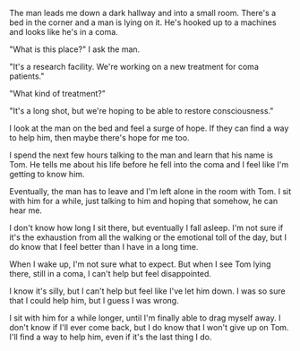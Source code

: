 The man leads me down a dark hallway and into a small room. There's a bed in the corner and a man is lying on it. He's hooked up to a machines and looks like he's in a coma.

"What is this place?" I ask the man.

"It's a research facility. We're working on a new treatment for coma patients."

"What kind of treatment?"

"It's a long shot, but we're hoping to be able to restore consciousness."

I look at the man on the bed and feel a surge of hope. If they can find a way to help him, then maybe there's hope for me too.

I spend the next few hours talking to the man and learn that his name is Tom. He tells me about his life before he fell into the coma and I feel like I'm getting to know him.

Eventually, the man has to leave and I'm left alone in the room with Tom. I sit with him for a while, just talking to him and hoping that somehow, he can hear me.

I don't know how long I sit there, but eventually I fall asleep. I'm not sure if it's the exhaustion from all the walking or the emotional toll of the day, but I do know that I feel better than I have in a long time.

When I wake up, I'm not sure what to expect. But when I see Tom lying there, still in a coma, I can't help but feel disappointed.

I know it's silly, but I can't help but feel like I've let him down. I was so sure that I could help him, but I guess I was wrong.

I sit with him for a while longer, until I'm finally able to drag myself away. I don't know if I'll ever come back, but I do know that I won't give up on Tom. I'll find a way to help him, even if it's the last thing I do.